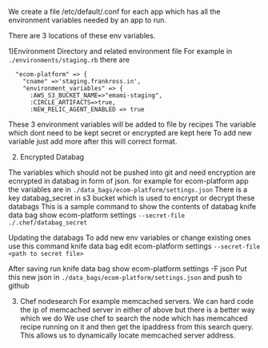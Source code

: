 We create a file /etc/default/<app>.conf for each app which has all the
environment variables needed by an app to run.

There are 3 locations of these env variables.

1)Environment Directory and related environment file
For example in `./environments/staging.rb` there are
```
  "ecom-platform" => {
    "cname" =>'staging.frankross.in',
    "environment_variables" => {
      :AWS_S3_BUCKET_NAME=>"emami-staging",
      :CIRCLE_ARTIFACTS=>true,
      :NEW_RELIC_AGENT_ENABLED => true
```
These 3 environment variables will be added to file by recipes
The variable which dont need to be kept secret or encrypted are kept
here
To add new variable just add more after this will correct format.


2) Encrypted Databag

The variables which should not be pushed into git and need encryption
are ecnrypted in databag in form of json.
for example for ecom-platform app the variables are in
`./data_bags/ecom-platform/settings.json`
There is a key databag_secret in s3 bucket which is used to encrypt or
decrypt these databags
This is a sample command to show the contents of databag
knife data bag show ecom-platform settings  `--secret-file ./.chef/databag_secret`


Updating the databags
To add new env variables or change existing ones
use this command
knife data bag edit ecom-platform settings  `--secret-file <path to secret file>`

After saving run
knife data bag show ecom-platform settings  -F json
Put this new json in `./data_bags/ecom-platform/settings.json`
and push to github


3) Chef nodesearch
For example memcached servers.
We can hard code the ip of memcached server in either of above but there
is a better way which we do
We use chef to search the node which has memcahced recipe running on it
and then get the ipaddress from this search query.
This allows us to dynamically locate memcached server address.
